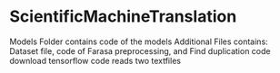 # ScientificMachineTranslation
Models Folder contains code of the models
Additional Files contains: Dataset file, code of Farasa preprocessing, and Find duplication code
download tensorflow
code reads two textfiles
